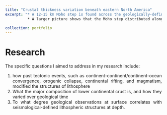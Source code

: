 ```yaml
---
title: "Crustal thickness variation beneath eastern North America"
excerpt: "* A 12-15 km Moho step is found across the geologically-defined Gander-Grenville boundary in southern New England, revealed from teleseismic P-wave receiver function analysis <br/> <br/> <img src='https://conli87.github.io/congli.github.io/images/Fig2.png'>" <br/>
          * A larger picture shows that the Moho step distributed along the central Appalachian, and the variation becomes gradual its northern and southern ends  <br/> <br/> <img src='https://conli87.github.io/congli.github.io/images/Fig3.png'>

collection: portfolio
---
```


Research
======
<div style="text-align: justify"> The specific questions I aimed to address in my research include:<br>

1. how past tectonic events, such as continent-continent/continent-ocean convergence, orogenic collapse, continental rifting, and magmatism, modified the structures of lithosphere <br>
2. What the major composition of lower continental crust is, and how they varied over geological time<br> 
3. To what degree geological observations at surface correlates with seismological-defined lithospheric structures at depth.</div> <br>
